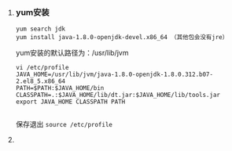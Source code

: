 1. ### yum安装

   ```
   yum search jdk
   yum install java-1.8.0-openjdk-devel.x86_64 （其他包会没有jre）
   ```

   yum安装的默认路径为：/usr/lib/jvm

   ```
   vi /etc/profile
   JAVA_HOME=/usr/lib/jvm/java-1.8.0-openjdk-1.8.0.312.b07-2.el8_5.x86_64
   PATH=$PATH:$JAVA_HOME/bin
   CLASSPATH=.:$JAVA_HOME/lib/dt.jar:$JAVA_HOME/lib/tools.jar
   export JAVA_HOME CLASSPATH PATH
   
   
   ```

   保存退出 `source /etc/profile`

2. 